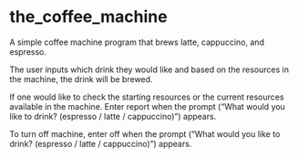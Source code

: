 # the_coffee_machine
A simple coffee machine program that brews latte, cappuccino, and espresso. 

The user inputs which drink they would like and based on the resources in the machine, the drink will be brewed.

If one would like to check the starting resources or the current resources available in the machine. Enter report when the prompt (“What would you like to drink? (espresso / latte / cappuccino)”) appears.

To turn off machine, enter off when the prompt (“What would you like to drink? (espresso / latte / cappuccino)”) appears.
